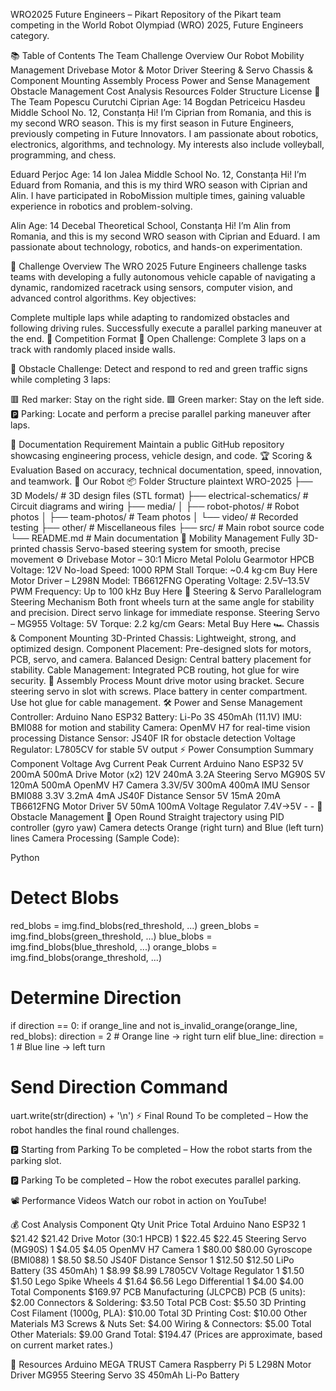 WRO2025 Future Engineers – Pikart
Repository of the Pikart team competing in the World Robot Olympiad (WRO) 2025, Future Engineers category.

📚 Table of Contents
The Team
Challenge Overview
Our Robot
Mobility Management
Drivebase
Motor & Motor Driver
Steering & Servo
Chassis & Component Mounting
Assembly Process
Power and Sense Management
Obstacle Management
Cost Analysis
Resources
Folder Structure
License
👥 The Team
Popescu Curutchi Ciprian
Age: 14
Bogdan Petriceicu Hasdeu Middle School No. 12, Constanța
Hi! I’m Ciprian from Romania, and this is my second WRO season. This is my first season in Future Engineers, previously competing in Future Innovators. I am passionate about robotics, electronics, algorithms, and technology. My interests also include volleyball, programming, and chess.

Eduard Perjoc
Age: 14
Ion Jalea Middle School No. 12, Constanța
Hi! I’m Eduard from Romania, and this is my third WRO season with Ciprian and Alin. I have participated in RoboMission multiple times, gaining valuable experience in robotics and problem-solving.

Alin
Age: 14
Decebal Theoretical School, Constanța
Hi! I’m Alin from Romania, and this is my second WRO season with Ciprian and Eduard. I am passionate about technology, robotics, and hands-on experimentation.

🎯 Challenge Overview
The WRO 2025 Future Engineers challenge tasks teams with developing a fully autonomous vehicle capable of navigating a dynamic, randomized racetrack using sensors, computer vision, and advanced control algorithms.
Key objectives:

Complete multiple laps while adapting to randomized obstacles and following driving rules.
Successfully execute a parallel parking maneuver at the end.
📌 Competition Format
🏁 Open Challenge:
Complete 3 laps on a track with randomly placed inside walls.

🚦 Obstacle Challenge:
Detect and respond to red and green traffic signs while completing 3 laps:

🟥 Red marker: Stay on the right side.
🟩 Green marker: Stay on the left side.
🅿️ Parking:
Locate and perform a precise parallel parking maneuver after laps.

📑 Documentation Requirement
Maintain a public GitHub repository showcasing engineering process, vehicle design, and code.
🏆 Scoring & Evaluation
Based on accuracy, technical documentation, speed, innovation, and teamwork.
🤖 Our Robot
📦 Folder Structure
plaintext
WRO-2025
├── 3D Models/         # 3D design files (STL format)
├── electrical-schematics/ # Circuit diagrams and wiring
├── media/
│   ├── robot-photos/  # Robot photos
│   ├── team-photos/   # Team photos
│   └── video/         # Recorded testing
├── other/             # Miscellaneous files
├── src/               # Main robot source code
└── README.md          # Main documentation
🚗 Mobility Management
Fully 3D-printed chassis
Servo-based steering system for smooth, precise movement
⚙️ Drivebase
Motor – 30:1 Micro Metal Pololu Gearmotor HPCB
Voltage: 12V
No-load Speed: 1000 RPM
Stall Torque: ~0.4 kg·cm
Buy Here
Motor Driver – L298N
Model: TB6612FNG
Operating Voltage: 2.5V–13.5V
PWM Frequency: Up to 100 kHz
Buy Here
🔄 Steering & Servo
Parallelogram Steering Mechanism
Both front wheels turn at the same angle for stability and precision.
Direct servo linkage for immediate response.
Steering Servo – MG955
Voltage: 5V
Torque: 2.2 kg/cm
Gears: Metal
Buy Here
🏎️ Chassis & Component Mounting
3D-Printed Chassis: Lightweight, strong, and optimized design.
Component Placement: Pre-designed slots for motors, PCB, servo, and camera.
Balanced Design: Central battery placement for stability.
Cable Management: Integrated PCB routing, hot glue for wire security.
🔧 Assembly Process
Mount drive motor using bracket.
Secure steering servo in slot with screws.
Place battery in center compartment.
Use hot glue for cable management.
🛠️ Power and Sense Management
Controller: Arduino Nano ESP32
Battery: Li-Po 3S 450mAh (11.1V)
IMU: BMI088 for motion and stability
Camera: OpenMV H7 for real-time vision processing
Distance Sensor: JS40F IR for obstacle detection
Voltage Regulator: L7805CV for stable 5V output
⚡ Power Consumption Summary
Component	Voltage	Avg Current	Peak Current
Arduino Nano ESP32	5V	200mA	500mA
Drive Motor (x2)	12V	240mA	3.2A
Steering Servo MG90S	5V	120mA	500mA
OpenMV H7 Camera	3.3V/5V	300mA	400mA
IMU Sensor BMI088	3.3V	3.2mA	4mA
JS40F Distance Sensor	5V	15mA	20mA
TB6612FNG Motor Driver	5V	50mA	100mA
Voltage Regulator	7.4V→5V	-	-
📝 Obstacle Management
🏁 Open Round
Straight trajectory using PID controller (gyro yaw)
Camera detects Orange (right turn) and Blue (left turn) lines
Camera Processing (Sample Code):

Python
# Detect Blobs
red_blobs = img.find_blobs(red_threshold, ...)
green_blobs = img.find_blobs(green_threshold, ...)
blue_blobs = img.find_blobs(blue_threshold, ...)
orange_blobs = img.find_blobs(orange_threshold, ...)
# Determine Direction
if direction == 0:
    if orange_line and not is_invalid_orange(orange_line, red_blobs):
        direction = 2  # Orange line → right turn
    elif blue_line:
        direction = 1  # Blue line → left turn
# Send Direction Command
uart.write(str(direction) + '\n')
⚡ Final Round
To be completed – How the robot handles the final round challenges.

🅿️ Starting from Parking
To be completed – How the robot starts from the parking slot.

🅿️ Parking
To be completed – How the robot executes parallel parking.

📽️ Performance Videos
Watch our robot in action on YouTube!

💰 Cost Analysis
Component	Qty	Unit Price	Total
Arduino Nano ESP32	1	$21.42	$21.42
Drive Motor (30:1 HPCB)	1	$22.45	$22.45
Steering Servo (MG90S)	1	$4.05	$4.05
OpenMV H7 Camera	1	$80.00	$80.00
Gyroscope (BMI088)	1	$8.50	$8.50
JS40F Distance Sensor	1	$12.50	$12.50
LiPo Battery (3S 450mAh)	1	$8.99	$8.99
L7805CV Voltage Regulator	1	$1.50	$1.50
Lego Spike Wheels	4	$1.64	$6.56
Lego Differential	1	$4.00	$4.00
Total Components			$169.97
PCB Manufacturing (JLCPCB)
PCB (5 units): $2.00
Connectors & Soldering: $3.50
Total PCB Cost: $5.50
3D Printing Cost
Filament (1000g, PLA): $10.00
Total 3D Printing Cost: $10.00
Other Materials
M3 Screws & Nuts Set: $4.00
Wiring & Connectors: $5.00
Total Other Materials: $9.00
Grand Total: $194.47
(Prices are approximate, based on current market rates.)

📂 Resources
Arduino MEGA
TRUST Camera
Raspberry Pi 5
L298N Motor Driver
MG955 Steering Servo
3S 450mAh Li-Po Battery
